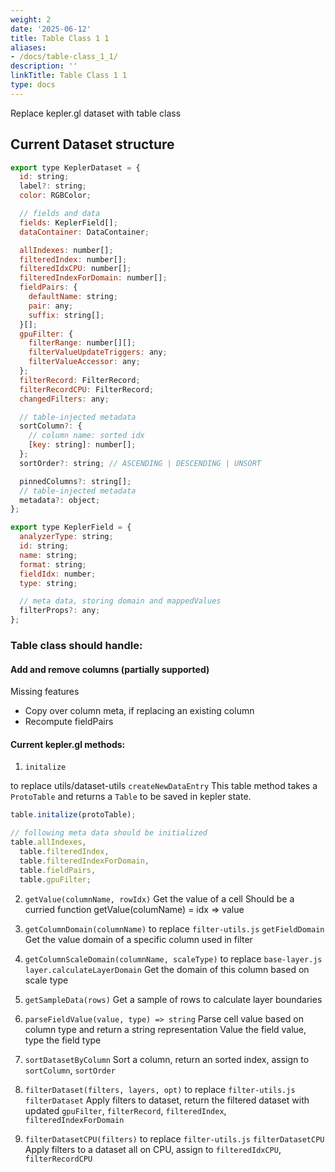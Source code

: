 ```yaml
---
weight: 2
date: '2025-06-12'
title: Table Class 1 1
aliases:
- /docs/table-class_1_1/
description: ''
linkTitle: Table Class 1 1
type: docs
---
```


Replace kepler.gl dataset with table class

## Current Dataset structure

```js
export type KeplerDataset = {
  id: string;
  label?: string;
  color: RGBColor;

  // fields and data
  fields: KeplerField[];
  dataContainer: DataContainer;

  allIndexes: number[];
  filteredIndex: number[];
  filteredIdxCPU: number[];
  filteredIndexForDomain: number[];
  fieldPairs: {
    defaultName: string;
    pair: any;
    suffix: string[];
  }[];
  gpuFilter: {
    filterRange: number[][];
    filterValueUpdateTriggers: any;
    filterValueAccessor: any;
  };
  filterRecord: FilterRecord;
  filterRecordCPU: FilterRecord;
  changedFilters: any;

  // table-injected metadata
  sortColumn?: {
    // column name: sorted idx
    [key: string]: number[];
  };
  sortOrder?: string; // ASCENDING | DESCENDING | UNSORT

  pinnedColumns?: string[];
  // table-injected metadata
  metadata?: object;
};

export type KeplerField = {
  analyzerType: string;
  id: string;
  name: string;
  format: string;
  fieldIdx: number;
  type: string;

  // meta data, storing domain and mappedValues
  filterProps?: any;
};
```

### Table class should handle:

#### Add and remove columns (partially supported)

Missing features

- Copy over column meta, if replacing an existing column
- Recompute fieldPairs

#### Current kepler.gl methods:

1. `initalize`

to replace utils/dataset-utils `createNewDataEntry` This table method takes a `ProtoTable` and returns a `Table` to be saved in kepler state.

```js
table.initalize(protoTable);

// following meta data should be initialized
table.allIndexes,
  table.filteredIndex,
  table.filteredIndexForDomain,
  table.fieldPairs,
  table.gpuFilter;
```

2. `getValue(columnName, rowIdx)`
   Get the value of a cell
   Should be a curried function
   getValue(columName) = idx => value

3. `getColumnDomain(columnName)`
   to replace `filter-utils.js` `getFieldDomain`
   Get the value domain of a specific column used in filter

4. `getColumnScaleDomain(columnName, scaleType)`
   to replace `base-layer.js` `layer.calculateLayerDomain`
   Get the domain of this column based on scale type

5. `getSampleData(rows)`
   Get a sample of rows to calculate layer boundaries

6. `parseFieldValue(value, type) => string`
   Parse cell value based on column type and return a string representation
   Value the field value, type the field type

7. `sortDatasetByColumn`
   Sort a column, return an sorted index, assign to `sortColumn`, `sortOrder`

8. `filterDataset(filters, layers, opt)`
  to replace `filter-utils.js` `filterDataset`
  Apply filters to dataset, return the filtered dataset with updated `gpuFilter`, `filterRecord`, `filteredIndex`, `filteredIndexForDomain`

9. `filterDatasetCPU(filters)`
   to replace `filter-utils.js` `filterDatasetCPU`
   Apply filters to a dataset all on CPU, assign to `filteredIdxCPU`, `filterRecordCPU`

